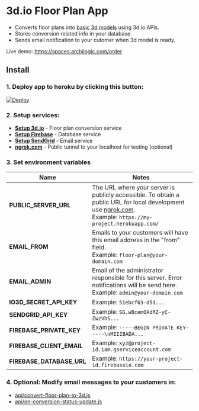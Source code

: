# 3d.io Floor Plan App

* Converts floor plans into [basic 3d models](https://3d.io/floor-plan-to-3d-conversion.html) using 3d.io APIs.
* Stores conversion related info in your database.
* Sends email notification to your cutomer when 3d model is ready.

Live demo: https://spaces.archilogic.com/order

## Install

### 1. **Deploy app to heroku by clicking this button:**

<a href="https://heroku.com/deploy?template=https://github.com/archilogic-com/3dio-floor-plan-app/tree/master">
  <img src="https://www.herokucdn.com/deploy/button.svg" alt="Deploy">
</a>

### 2. **Setup services:**


* [**Setup 3d.io**](docs/3dio.md) - Floor plan conversion service
* [**Setup Firebase**](docs/firebase.md) - Database service
* [**Setup SendGrid**](docs/sendgrid.md) - Email service
* [**ngrok.com**](https://ngrok.com) - Public tunnel to your localhost for testing (optional)

### 3. **Set environment variables**

Name | Notes
--- | ---
**PUBLIC_SERVER_URL** | The URL where your server is publicly accessible. To obtain a public URL for local development use [ngrok.com](https://ngrok.com).<br>Example: `https://my-project.herokuapp.com/`
**EMAIL_FROM** | Emails to your customers will have this email address in the "from" field.<br>Example: `floor-plan@your-domain.com`
**EMAIL_ADMIN** | Email of the administrator responsible for this server. Error notifications will be send here.<br>Example: `admin@your-domain.com`
**IO3D_SECRET_API_KEY** | Example: `51ebcf63-d5d...`
**SENDGRID_API_KEY** | Example: `SG.wBcemOAdRZ-yC-ZwzVhS...`
**FIREBASE_PRIVATE_KEY** | Example: `-----BEGIN PRIVATE KEY-----\nMIIIBADA...`
**FIREBASE_CLIENT_EMAIL** | Example: `xyz@project-id.iam.gserviceaccount.com`
**FIREBASE_DATABASE_URL** | Example: `https://your-project-id.firebaseio.com`

### 4. **Optional: Modify email messages to your customers in:**
* [api/convert-floor-plan-to-3d.js](https://github.com/archilogic-com/3dio-floor-plan-app/blob/master/api/convert-floor-plan-to-3d.js#L86)
* [api/on-conversion-status-update.js](https://github.com/archilogic-com/3dio-floor-plan-app/blob/master/api/on-conversion-status-update.js#L74)
